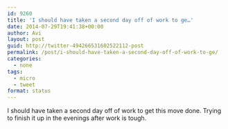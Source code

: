```yaml
---
id: 9260
title: 'I should have taken a second day off of work to ge…'
date: 2014-07-29T19:41:38+00:00
author: Avi
layout: post
guid: http://twitter-494266531602522112-post
permalink: /post/i-should-have-taken-a-second-day-off-of-work-to-ge/
categories:
  - none
tags:
  - micro
  - tweet
format: status
---
```

I should have taken a second day off of work to get this move done. Trying to finish it up in the evenings after work is tough.